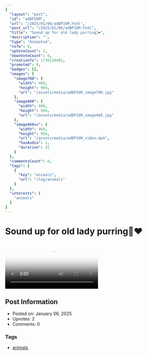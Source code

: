 ```yaml
---
{
  "layout": "post",
  "id": "adBP16M",
  "url": "/2025/01/06/adBP16M.html",
  "post_url": "/2025/01/06/adBP16M.html",
  "title": "Sound up for old lady purring🥹❤️",
  "description": "",
  "type": "Animated",
  "nsfw": 0,
  "upVoteCount": 2,
  "downVoteCount": 0,
  "creationTs": 1736128402,
  "promoted": 0,
  "badges": [],
  "images": {
    "image700": {
      "width": 460,
      "height": 994,
      "url": "/assets/media/adBP16M_image700.jpg"
    },
    "image460": {
      "width": 460,
      "height": 994,
      "url": "/assets/media/adBP16M_image460.jpg"
    },
    "image460sv": {
      "width": 460,
      "height": 994,
      "url": "/assets/media/adBP16M_video.mp4",
      "hasAudio": 1,
      "duration": 32
    }
  },
  "commentsCount": 0,
  "tags": [
    {
      "key": "animals",
      "url": "/tag/animals"
    }
  ],
  "interests": [
    "animals"
  ]
}
---
```


# Sound up for old lady purring🥹❤️

<video controls playsinline loop poster="/assets/media/adBP16M_image460.jpg">
  <source src="/assets/media/adBP16M_video.mp4" type="video/mp4">
  Your browser does not support the video tag.
</video>

## Post Information

- Posted on: January 06, 2025
- Upvotes: 2
- Comments: 0

### Tags

- [animals](/tag/animals)
